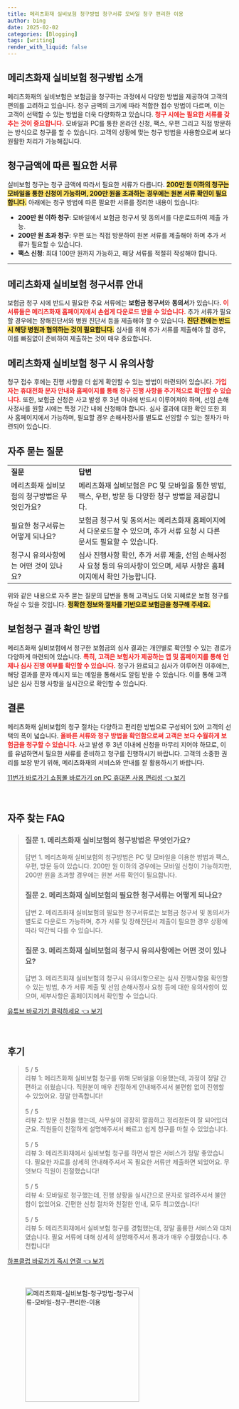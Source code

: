 ```yaml
---
title: 메리츠화재 실비보험 청구방법 청구서류 모바일 청구 편리한 이용
author: bing
date: 2025-02-02
categories: [Blogging]
tags: [writing]
render_with_liquid: false
---
```



<h2 id='청구방법_소개'>메리츠화재 실비보험 청구방법 소개</h2>

<p>메리츠화재의 실비보험은 보험금을 청구하는 과정에서 다양한 방법을 제공하여 고객의 편의를 고려하고 있습니다. 청구 금액의 크기에 따라 적합한 접수 방법이 다르며, 이는 고객이 선택할 수 있는 방법을 더욱 다양화하고 있습니다. <b><span style="color: #ee2323;">청구 시에는 필요한 서류를 갖추는 것이 중요합니다.</span></b> 모바일과 PC를 통한 온라인 신청, 팩스, 우편 그리고 직접 방문하는 방식으로 청구를 할 수 있습니다. 고객의 상황에 맞는 청구 방법을 사용함으로써 보다 원활한 처리가 가능해집니다.</p>

<h2 id='청구금액_에 따른_필요한_서류'>청구금액에 따른 필요한 서류</h2>

<p>실비보험 청구는 청구 금액에 따라서 필요한 서류가 다릅니다. <b><span style="background-color: #ffe066;">200만 원 이하의 청구는 모바일을 통한 신청이 가능하며, 200만 원을 초과하는 경우에는 원본 서류 확인이 필요합니다.</span></b> 아래에는 청구 방법에 따른 필요한 서류를 정리한 내용이 있습니다:</p>

<ul>
    <li><b>200만 원 이하 청구</b>: 모바일에서 보험금 청구서 및 동의서를 다운로드하여 제출 가능.</li>
    <li><b>200만 원 초과 청구</b>: 우편 또는 직접 방문하여 원본 서류를 제출해야 하며 추가 서류가 필요할 수 있습니다.</li>
    <li><b>팩스 신청</b>: 최대 100만 원까지 가능하고, 해당 서류를 적절히 작성해야 합니다.</li>
</ul>

<hr />

<h2 id='청구서류_안내'>메리츠화재 실비보험 청구서류 안내</h2>

<p>보험금 청구 시에 반드시 필요한 주요 서류에는 <b>보험금 청구서</b>와 <b>동의서</b>가 있습니다. <b><span style="color: #ee2323;">이 서류들은 메리츠화재 홈페이지에서 손쉽게 다운로드 받을 수 있습니다.</span></b> 추가 서류가 필요할 경우에는 장해진단서와 병원 진단서 등을 제출해야 할 수 있습니다. <b><span style="background-color: #ffe066;">진단 전에는 반드시 해당 병원과 협의하는 것이 필요합니다.</span></b> 심사를 위해 추가 서류를 제출해야 할 경우, 이를 빠짐없이 준비하여 제출하는 것이 매우 중요합니다.</p>

<h2 id='청구시_유의사항'>메리츠화재 실비보험 청구 시 유의사항</h2>

<p>청구 접수 후에는 진행 사항을 더 쉽게 확인할 수 있는 방법이 마련되어 있습니다. <b><span style="color: #ee2323;">가입자는 휴대전화 문자 안내와 홈페이지를 통해 청구 진행 사항을 주기적으로 확인할 수 있습니다.</span></b> 또한, 보험금 신청은 사고 발생 후 3년 이내에 반드시 이루어져야 하며, 선임 손해사정사를 원할 시에는 특정 기간 내에 신청해야 합니다. 심사 결과에 대한 확인 또한 회사 홈페이지에서 가능하며, 필요할 경우 손해사정사를 별도로 선임할 수 있는 절차가 마련되어 있습니다.</p>

<h2 id='자주_묻는_질문'>자주 묻는 질문</h2>

<table>
    <tr>
        <td><b>질문</b></td>
        <td><b>답변</b></td>
    </tr>
    <tr>
        <td>메리츠화재 실비보험의 청구방법은 무엇인가요?</td>
        <td>메리츠화재 실비보험은 PC 및 모바일을 통한 방법, 팩스, 우편, 방문 등 다양한 청구 방법을 제공합니다.</td>
    </tr>
    <tr>
        <td>필요한 청구서류는 어떻게 되나요?</td>
        <td>보험금 청구서 및 동의서는 메리츠화재 홈페이지에서 다운로드할 수 있으며, 추가 서류 요청 시 다른 문서도 필요할 수 있습니다.</td>
    </tr>
    <tr>
        <td>청구시 유의사항에는 어떤 것이 있나요?</td>
        <td>심사 진행사항 확인, 추가 서류 제출, 선임 손해사정사 요청 등의 유의사항이 있으며, 세부 사항은 홈페이지에서 확인 가능합니다.</td>
    </tr>
</table>

<p>위와 같은 내용으로 자주 묻는 질문의 답변을 통해 고객님도 더욱 지혜로운 보험 청구를 하실 수 있을 것입니다. <b><span style="background-color: #ffe066;">정확한 정보와 절차를 기반으로 보험금을 청구해 주세요.</span></b></p>

<h2 id='보험청구_결과_확인'>보험청구 결과 확인 방법</h2>

<p>메리츠화재 실비보험에서 청구한 보험금의 심사 결과는 개인별로 확인할 수 있는 경로가 다양하게 마련되어 있습니다. <b><span style="color: #ee2323;">특히, 고객은 보험사가 제공하는 앱 및 홈페이지를 통해 언제나 심사 진행 여부를 확인할 수 있습니다.</span></b> 청구가 완료되고 심사가 이루어진 이후에는, 해당 결과를 문자 메시지 또는 메일을 통해서도 알림 받을 수 있습니다. 이를 통해 고객님은 심사 진행 사항을 실시간으로 확인할 수 있습니다.</p>

<h2 id='결론'>결론</h2>

<p>메리츠화재 실비보험의 청구 절차는 다양하고 편리한 방법으로 구성되어 있어 고객의 선택의 폭이 넓습니다. <b><span style="color: #ee2323;">올바른 서류와 청구 방법을 확인함으로써 고객은 보다 수월하게 보험금을 청구할 수 있습니다.</span></b> 사고 발생 후 3년 이내에 신청을 마무리 지어야 하므로, 이를 유념하면서 필요한 서류를 준비하고 청구를 진행하시기 바랍니다. 고객의 소중한 권리를 보장 받기 위해, 메리츠화재의 서비스와 안내를 잘 활용하시기 바랍니다.</p>


<p><a class="click-button" title="11번가 바로가기 쇼핑몰 바로가기 on PC 휴대폰 사용 편리성" href="https://purplelist.github.io/posts/11%EB%B2%88%EA%B0%80-%EB%B0%94%EB%A1%9C%EA%B0%80%EA%B8%B0-%EC%87%BC%ED%95%91%EB%AA%B0-%EB%B0%94%EB%A1%9C%EA%B0%80%EA%B8%B0-on-PC-%ED%9C%B4%EB%8C%80%ED%8F%B0-%EC%82%AC%EC%9A%A9-%ED%8E%B8%EB%A6%AC%EC%84%B1/" rel="dofollow">11번가 바로가기 쇼핑몰 바로가기 on PC 휴대폰 사용 편리성 👈 보기</a></p><br>
<h2 id='자주_찾는_FAQ'>자주 찾는 FAQ</h2>
<div itemscope="" itemtype="https://schema.org/FAQPage"> 
<blockquote> 
<div itemscope="" itemprop="mainEntity" itemtype="https://schema.org/Question"> 
<h3 itemprop="name">질문 1. 메리츠화재 실비보험의 청구방법은 무엇인가요?</h3> 
<div itemscope="" itemprop="acceptedAnswer" itemtype="https://schema.org/Answer"> 
<span itemprop="text"> 
<p>답변 1. 메리츠화재 실비보험의 청구방법은 PC 및 모바일을 이용한 방법과 팩스, 우편, 방문 등이 있습니다. 200만 원 이하의 경우에는 모바일 신청이 가능하지만, 200만 원을 초과할 경우에는 원본 서류 확인이 필요합니다.</p> 
</span> 
</div> 
</div> 
<div itemscope="" itemprop="mainEntity" itemtype="https://schema.org/Question"> 
<h3 itemprop="name">질문 2. 메리츠화재 실비보험의 필요한 청구서류는 어떻게 되나요?</h3> 
<div itemscope="" itemprop="acceptedAnswer" itemtype="https://schema.org/Answer"> 
<span itemprop="text"> 
<p>답변 2. 메리츠화재 실비보험의 필요한 청구서류로는 보험금 청구서 및 동의서가 별도로 다운로드 가능하며, 추가 서류 및 장해진단서 제출이 필요한 경우 상황에 따라 약간씩 다를 수 있습니다.</p> 
</span> 
</div> 
</div> 
<div itemscope="" itemprop="mainEntity" itemtype="https://schema.org/Question"> 
<h3 itemprop="name">질문 3. 메리츠화재 실비보험의 청구시 유의사항에는 어떤 것이 있나요?</h3> 
<div itemscope="" itemprop="acceptedAnswer" itemtype="https://schema.org/Answer"> 
<span itemprop="text"> 
<p>답변 3. 메리츠화재 실비보험의 청구시 유의사항으로는 심사 진행사항을 확인할 수 있는 방법, 추가 서류 제출 및 선임 손해사정사 요청 등에 대한 유의사항이 있으며, 세부사항은 홈페이지에서 확인할 수 있습니다.</p> 
</span> 
</div> 
</div> 
</blockquote> 
</div>
<p><a class="click-button" title="유튜브 바로가기 클릭하세요" href="https://purplelist.github.io/posts/%EC%9C%A0%ED%8A%9C%EB%B8%8C-%EB%B0%94%EB%A1%9C%EA%B0%80%EA%B8%B0-%ED%81%B4%EB%A6%AD%ED%95%98%EC%84%B8%EC%9A%94/" rel="dofollow">유튜브 바로가기 클릭하세요 👈 보기</a></p><br>
<h2 id='후기'>후기</h2>
<div itemscope itemtype="https://schema.org/Product">
  <blockquote>
  <div itemprop="review" itemscope itemtype="https://schema.org/Review">
      <div itemprop="reviewRating" itemscope itemtype="https://schema.org/Rating"> <span itemprop="ratingValue">5</span> / <span itemprop="bestRating">5</span> </div>
      <span itemprop="reviewBody">리뷰 1: 메리츠화재 실비보험 청구를 위해 모바일을 이용했는데, 과정이 정말 간편하고 쉬웠습니다. 직원분이 매우 친절하게 안내해주셔서 불편함 없이 진행할 수 있었어요. 정말 만족합니다!</span>
  </div>
  <br>
  <div itemprop="review" itemscope itemtype="https://schema.org/Review">
      <div itemprop="reviewRating" itemscope itemtype="https://schema.org/Rating"> <span itemprop="ratingValue">5</span> / <span itemprop="bestRating">5</span> </div>
      <span itemprop="reviewBody">리뷰 2: 방문 신청을 했는데, 사무실이 굉장히 깔끔하고 정리정돈이 잘 되어있더군요. 직원들이 친절하게 설명해주셔서 빠르고 쉽게 청구를 마칠 수 있었습니다.</span>
  </div>
  <br>
  <div itemprop="review" itemscope itemtype="https://schema.org/Review">
      <div itemprop="reviewRating" itemscope itemtype="https://schema.org/Rating"> <span itemprop="ratingValue">5</span> / <span itemprop="bestRating">5</span> </div>
      <span itemprop="reviewBody">리뷰 3: 메리츠화재에서 실비보험 청구를 하면서 받은 서비스가 정말 좋았습니다. 필요한 자료를 상세히 안내해주셔서 꼭 필요한 서류만 제출하면 되었어요. 무엇보다 직원이 친절했습니다!</span>
  </div>
  <br>
  <div itemprop="review" itemscope itemtype="https://schema.org/Review">
      <div itemprop="reviewRating" itemscope itemtype="https://schema.org/Rating"> <span itemprop="ratingValue">5</span> / <span itemprop="bestRating">5</span> </div>
      <span itemprop="reviewBody">리뷰 4: 모바일로 청구했는데, 진행 상황을 실시간으로 문자로 알려주셔서 불안함이 없었어요. 간편한 신청 절차와 친절한 안내, 모두 최고였습니다!</span>
  </div>
  <br>
  <div itemprop="review" itemscope itemtype="https://schema.org/Review">
      <div itemprop="reviewRating" itemscope itemtype="https://schema.org/Rating"> <span itemprop="ratingValue">5</span> / <span itemprop="bestRating">5</span> </div>
      <span itemprop="reviewBody">리뷰 5: 메리츠화재에서 실비보험 청구를 경험했는데, 정말 훌륭한 서비스와 대처였습니다. 필요 서류에 대해 상세히 설명해주셔서 통과가 매우 수월했습니다. 추천합니다!</span>
  </div>
  </blockquote>
</div>
<p><a class="click-button" title="하프클럽 바로가기 즉시 연결" href="https://purplelist.github.io/posts/%ED%95%98%ED%94%84%ED%81%B4%EB%9F%BD-%EB%B0%94%EB%A1%9C%EA%B0%80%EA%B8%B0-%EC%A6%89%EC%8B%9C-%EC%97%B0%EA%B2%B0/" rel="dofollow">하프클럽 바로가기 즉시 연결 👈 보기</a></p><br>
<figure class="image"><img src="https://purplelist.github.io/assets/img/thumbnail/메리츠화재-실비보험-청구방법-청구서류-모바일-청구-편리한-이용.webp" alt="메리츠화재-실비보험-청구방법-청구서류-모바일-청구-편리한-이용" width="256" height="256"></figure>